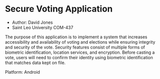 <!-- 
  <<< Author notes: Header of the course >>> 
  Include a 1280×640 image, course title in sentence case, and a concise description in emphasis.
  In your repository settings: enable template repository, add your 1280×640 social image, auto delete head branches.
  Add your open source license, GitHub uses Creative Commons Attribution 4.0 International.
-->

# Secure Voting Application

- Author: David Jones
- Saint Leo University COM-437

The purpose of this application is to implement a system that increases accessibility and availability of voting and elections while ensuring integrity and security of the vote. Security features consist of multiple forms of biometric identification, location services, and encryption. Before casting a vote, users will need to confirm their identity using biometric identification that matches data kept on file. 

Platform: Android
